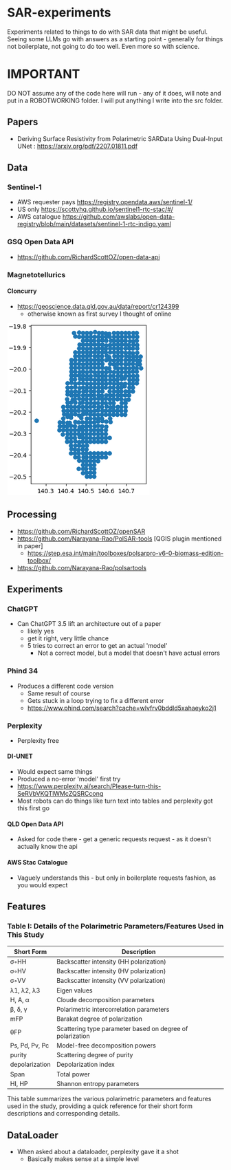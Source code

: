 # SAR-experiments
Experiments related to things to do with SAR data that might be useful.
Seeing some LLMs go with answers as a starting point - generally for things not boilerplate, not going to do too well.  Even more so with science.
# IMPORTANT
DO NOT assume any of the code here will run - any of it does, will note and put in a ROBOTWORKING folder.
I will put anything I write into the src folder.

## Papers
- Deriving Surface Resistivity from Polarimetric SARData Using Dual-Input UNet : https://arxiv.org/pdf/2207.01811.pdf

## Data
### Sentinel-1
- AWS requester pays https://registry.opendata.aws/sentinel-1/
- US only https://scottyhq.github.io/sentinel1-rtc-stac/#/
- AWS catalogue https://github.com/awslabs/open-data-registry/blob/main/datasets/sentinel-1-rtc-indigo.yaml
### GSQ Open Data API
- https://github.com/RichardScottOZ/open-data-api
### Magnetotellurics
#### Cloncurry
- https://geoscience.data.qld.gov.au/data/report/cr124399
	- otherwise known as first survey I thought of online

![alt text](image.png)	


## Processing
- https://github.com/RichardScottOZ/openSAR
- https://github.com/Narayana-Rao/PolSAR-tools [QGIS plugin mentioned in paper]
	- https://step.esa.int/main/toolboxes/polsarpro-v6-0-biomass-edition-toolbox/
- https://github.com/Narayana-Rao/polsartools	

## Experiments
### ChatGPT
- Can ChatGPT 3.5 lift an architecture out of a paper
	- likely yes
	- get it right, very little chance
	- 5 tries to correct an error to get an actual 'model'
		- Not a correct model, but a model that doesn't have actual errors
		
	
### Phind 34
- Produces a different code version
	- Same result of course
	- Gets stuck in a loop trying to fix a different error
	- https://www.phind.com/search?cache=wlvfrv0bddld5xahaeyko2j1
	
### Perplexity
- Perplexity free
#### DI-UNET
- Would expect same things
- Produced a no-error 'model' first try
- https://www.perplexity.ai/search/Please-turn-this-SeRVbVKQTlWMcZQSRCcong
- Most robots can do things like turn text into tables and perplexity got this first go
#### QLD Open Data API
- Asked for code there - get a generic requests request - as it doesn't actually know the api
#### AWS Stac Catalogue
- Vaguely understands this - but only in boilerplate requests fashion, as you would expect

		
		
## Features
### Table I: Details of the Polarimetric Parameters/Features Used in This Study

| Short Form | Description                                       |
|------------|---------------------------------------------------|
| σ◦HH       | Backscatter intensity (HH polarization)            |
| σ◦HV       | Backscatter intensity (HV polarization)            |
| σ◦VV       | Backscatter intensity (VV polarization)            |
| λ1, λ2, λ3 | Eigen values                                      |
| H, A, α    | Cloude decomposition parameters                   |
| β, δ, γ    | Polarimetric intercorrelation parameters          |
| mFP        | Barakat degree of polarization                    |
| θFP        | Scattering type parameter based on degree of polarization |
| Ps, Pd, Pv, Pc | Model-free decomposition powers                 |
| purity     | Scattering degree of purity                       |
| depolarization | Depolarization index                             |
| Span       | Total power                                       |
| HI, HP     | Shannon entropy parameters                        |

This table summarizes the various polarimetric parameters and features used in the study, providing a quick reference for their short form descriptions and corresponding details.
		

## DataLoader
- When asked about a dataloader, perplexity gave it a shot
	- Basically makes sense at a simple level		
